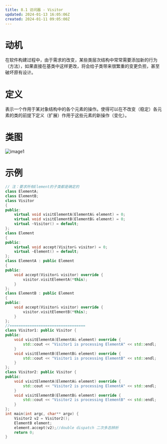 ```yaml
---
title: 8.1 访问器 - Visitor
updated: 2024-01-13 16:05:06Z
created: 2024-01-11 09:05:00Z
---
```


# 动机
在软件构建过程中，由于需求的改变，某些类层次结构中常常需要添加新的行为（方法），如果直接在基类中这样更改，将会给子类带来很繁重的变更负担，甚至破坏原有设计。
# 定义
表示一个作用于某对象结构中的各个元素的操作。使得可以在不改变（稳定）各元素的类的前提下定义（扩展）作用于这些元素的新操作（变化）。
# 类图
![image1](../../_resources/c974953dfa2c4823bb2e1cddefff3e1b.png)
# 示例
```C++
// 注：要求所有Element的子类都是确定的
class ElementA;
class ElementB;
class Visitor
{
public:
	virtual void visitElementA(ElementA& element) = 0;
	virtual void visitElementB(ElementB& element) = 0;
	virtual ~Visitor() = default;
};
class Element
{
public:
	virtual void accept(Visitor& visitor) = 0;
	virtual ~Element() = default;
};
class ElementA : public Element
{
public:
	void accept(Visitor& visitor) override {
		visitor.visitElementA(*this);
	}
};
class ElementB : public Element
{
public:
	void accept(Visitor& visitor) override {
		visitor.visitElementB(*this);
	}
};
//==================================
class Visitor1: public Visitor {
public:
	void visitElementA(ElementA& element) override {
		std::cout << "Visitor1 is processing ElementA" << std::endl;
	}
	void visitElementB(ElementB& element) override {
		std::cout << "Visitor1 is processing ElementB" << std::endl;
	}
};
class Visitor2: public Visitor {
public:
	void visitElementA(ElementA& element) override {
		std::cout << "Visitor2 is processing ElementA" << std::endl;
	}
	void visitElementB(ElementB& element) override {
		std::cout << "Visitor2 is processing ElementB" << std::endl;
	}
};
int main(int argc, char** argv) {
	Visitor2 v2 = Visitor2();
	ElementB element;
	element.accept(v2);//double dispatch 二次多态辨析
	return 0;
}
```
